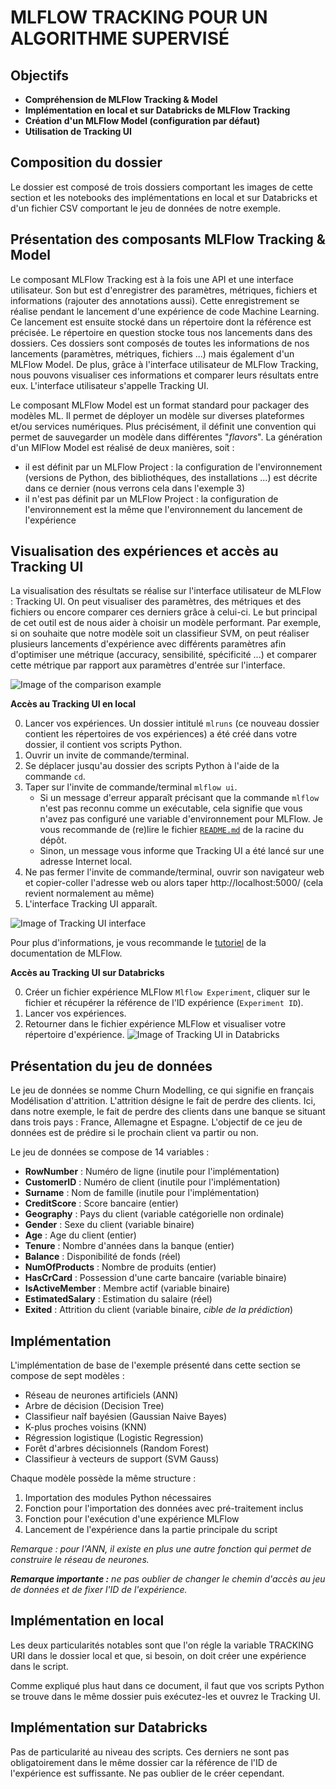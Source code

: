 MLFLOW TRACKING POUR UN ALGORITHME SUPERVISÉ
============================================


Objectifs
---------

* **Compréhension de MLFlow Tracking & Model**
* **Implémentation en local et sur Databricks de MLFlow Tracking**
* **Création d'un MLFlow Model (configuration par défaut)**
* **Utilisation de Tracking UI**

Composition du dossier
----------------------

Le dossier est composé de trois dossiers comportant les images de cette section et les notebooks des implémentations en local et sur Databricks et d'un fichier CSV comportant le jeu de données de notre exemple. 

Présentation des composants MLFlow Tracking & Model
---------------------------------------------------

Le composant MLFlow Tracking est à la fois une API et une interface utilisateur. Son but est d'enregistrer des paramètres, métriques, fichiers et informations (rajouter des annotations aussi). Cette enregistrement se réalise pendant le lancement d'une expérience de code Machine Learning. Ce lancement est ensuite stocké dans un répertoire dont la référence est précisée. Le répertoire en question stocke tous nos lancements dans des dossiers. Ces dossiers sont composés de toutes les informations de nos lancements (paramètres, métriques, fichiers ...)  mais également d'un MLFlow Model. De plus, grâce à l'interface utilisateur de MLFlow Tracking, nous pouvons visualiser ces informations et comparer leurs résultats entre eux. L'interface utilisateur s'appelle Tracking UI.

Le composant MLFlow Model est un format standard pour packager des modèles ML. Il permet de déployer un modèle sur diverses plateformes et/ou services numériques. Plus précisément, il définit une convention qui permet de sauvegarder un modèle dans différentes "*flavors*". La génération d'un MlFlow Model est réalisé de deux manières, soit :
* il est définit par un MLFlow Project : la configuration de l'environnement (versions de Python, des bibliothéques, des installations ...) est décrite dans ce dernier (nous verrons cela dans l'exemple 3)
* il n'est pas définit par un MLFlow Project : la configuration de l'environnement est la même que l'environnement du lancement de l'expérience

Visualisation des expériences et accès au Tracking UI
-----------------------------------------------------

La visualisation des résultats se réalise sur l'interface utilisateur de MLFlow : Tracking UI. On peut visualiser des paramètres, des métriques et des fichiers ou encore comparer ces derniers grâce à celui-ci. Le but principal de cet outil est de nous aider à choisir un modèle performant. Par exemple, si on souhaite que notre modèle soit un classifieur SVM, on peut réaliser plusieurs lancements d'expérience avec différents paramètres afin d'optimiser une métrique (accuracy, sensibilité, spécificité ...) et comparer cette métrique par rapport aux paramètres d'entrée sur l'interface.

![Image of the comparison example](Images/Comparing_metric_with_parameter_SVM.PNG)

**Accès au Tracking UI en local**

0. Lancer vos expériences. Un dossier intitulé `mlruns` (ce nouveau dossier contient les répertoires de vos expériences) a été créé dans votre dossier, il contient vos scripts Python.
1. Ouvrir un invite de commande/terminal.
2. Se déplacer jusqu'au dossier des scripts Python à l'aide de la commande `cd`.
3. Taper sur l'invite de commande/terminal `mlflow ui`.
   * Si un message d'erreur apparaît précisant que la commande `mlflow` n'est pas reconnu comme un exécutable, cela signifie que vous n'avez pas configuré une variable d'environnement pour MLFlow. Je vous recommande de (re)lire le fichier [`README.md`](https://github.com/StevanStanovic/mlflow/blob/master/README.md) de la racine du dépôt.
   * Sinon, un message vous informe que Tracking UI a été lancé sur une adresse Internet local.
4. Ne pas fermer l'invite de commande/terminal, ouvrir son navigateur web et copier-coller l'adresse web ou alors taper http://localhost:5000/ (cela revient normalement au même)
5. L'interface Tracking UI apparaît.

![Image of Tracking UI interface](Images/Tracking_UI_interface.png)

Pour plus d'informations, je vous recommande le [tutoriel](https://www.mlflow.org/docs/latest/quickstart.html#quickstart) de la documentation de MLFlow.

**Accès au Tracking UI sur Databricks**

0. Créer un fichier expérience MLFlow `Mlflow Experiment`, cliquer sur le fichier et récupérer la référence de l'ID expérience (`Experiment ID`).
1. Lancer vos expériences.
2. Retourner dans le fichier expérience MLFlow et visualiser votre répertoire d'expérience.
![Image of Tracking UI in Databricks](Images/Tracking_UI_databricks.PNG)

Présentation du jeu de données
------------------------------

Le jeu de données se nomme Churn Modelling, ce qui signifie en français Modélisation d'attrition. L'attrition désigne le fait de perdre des clients. Ici, dans notre exemple, le fait de perdre des clients dans une banque se situant dans trois pays : France, Allemagne et Espagne. L'objectif de ce jeu de données est de prédire si le prochain client va partir ou non.

Le jeu de données se compose de 14 variables :
* **RowNumber** : Numéro de ligne (inutile pour l'implémentation)
* **CustomerID** : Numéro de client (inutile pour l'implémentation)
* **Surname** :  Nom de famille (inutile pour l'implémentation)
* **CreditScore** : Score bancaire (entier)
* **Geography** : Pays du client (variable catégorielle non ordinale)
* **Gender** : Sexe du client (variable binaire)
* **Age** : Age du client (entier)
* **Tenure** : Nombre d'années dans la banque (entier)
* **Balance** : Disponibilité de fonds (réel)
* **NumOfProducts** : Nombre de produits (entier)
* **HasCrCard** : Possession d'une carte bancaire (variable binaire)
* **IsActiveMember** : Membre actif (variable binaire)
* **EstimatedSalary** : Estimation du salaire (réel)
* **Exited** : Attrition du client (variable binaire, *cible de la prédiction*)

Implémentation
--------------

L'implémentation de base de l'exemple présenté dans cette section se compose de sept modèles :
* Réseau de neurones artificiels (ANN)
* Arbre de décision (Decision Tree)
* Classifieur naîf bayésien (Gaussian Naive Bayes)
* K-plus proches voisins (KNN)
* Régression logistique (Logistic Regression)
* Forêt d'arbres décisionnels (Random Forest)
* Classifieur à vecteurs de support (SVM Gauss)

Chaque modèle possède la même structure :
1. Importation des modules Python nécessaires
2. Fonction pour l'importation des données avec pré-traitement inclus
3. Fonction pour l'exécution d'une expérience MLFlow
4. Lancement de l'expérience dans la partie principale du script

*Remarque : pour l'ANN, il existe en plus une autre fonction qui permet de construire le réseau de neurones.*

***Remarque importante :** ne pas oublier de changer le chemin d'accès au jeu de données et de fixer l'ID de l'expérience.* 

Implémentation en local
-----------------------

Les deux particularités notables sont que l'on régle la variable TRACKING URI dans le dossier local et que, si besoin, on doit créer une expérience dans le script.

Comme expliqué plus haut dans ce document, il faut que vos scripts Python se trouve dans le même dossier puis exécutez-les et ouvrez le Tracking UI.

Implémentation sur Databricks
-----------------------------

Pas de particularité au niveau des scripts. Ces derniers ne sont pas obligatoirement dans le même dossier car la référence de l'ID de l'expérience est suffissante. Ne pas oublier de le créer cependant.
